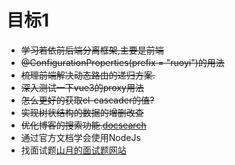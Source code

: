 # 目标1
- ~~学习若依前后端分离框架,主要是前端~~
- ~~@ConfigurationProperties(prefix = "ruoyi")的用法~~
- ~~梳理前端解决动态路由的递归方案.~~
- ~~深入测试一下vue3的proxy用法~~
- ~~怎么更好的获取el-cascader的值?~~
- ~~实现树状结构的数据的增删改查~~
- ~~优化博客的搜索功能.[docsearch](https://docsearch.algolia.com/)~~
- 通过官方文档学会使用NodeJs
- 找面试题[山月的面试题网站](https://q.shanyue.tech/)